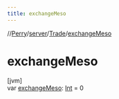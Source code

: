```yaml
---
title: exchangeMeso
---
```

//[Perry](../../../index.html)/[server](../index.html)/[Trade](index.html)/[exchangeMeso](exchange-meso.html)



# exchangeMeso



[jvm]\
var [exchangeMeso](exchange-meso.html): [Int](https://kotlinlang.org/api/latest/jvm/stdlib/kotlin/-int/index.html) = 0




